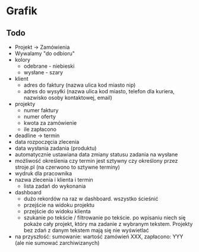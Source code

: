 # Grafik

## Todo

- Projekt -> Zamówienia
- Wywalamy "do odbioru"
- kolory
  - odebrane - niebieski
  - wysłane - szary
- klient
  - adres do faktury (nazwa ulica kod miasto nip)
  - adres do wysyłki (nazwa ulica kod miasto, telefon dla kuriera, nazwisko osoby kontaktowej, email)
- projekty
  - numer faktury
  - numer oferty
  - kwota za zamówienie
  - ile zapłacono
- deadline -> termin
- data rozpoczęcia zlecenia
- data wysłania zadania (produktu)
- automatycznie ustawiana data zmiany statusu zadania na wysłane
- możliwość określenia czy termin jest sztywny czy określony przez stroje.pl (na czerwono to sztywne terminy)
- wydruk dla pracownika
 - nazwa zlecenia i klienta i termin
   - lista zadań do wykonania
- dashboard
  - dużo rekordów na raz w dashboard. wszystko ścieśnić
  - przejście na widoku projektu
  - przejście do widoku klienta
  - szukanie po tekście / filtrowanie po tekście. po wpisaniu niech się pokaże cały projekt, który ma zadanie z wybranym tekstem. Projekty bez zdań z danym tekstem mają się nie wyświetlać
- na przyszłość: sumowanie: wartość zamówień XXX, zapłacono: YYY (ale nie sumować zarchiwizanych)
